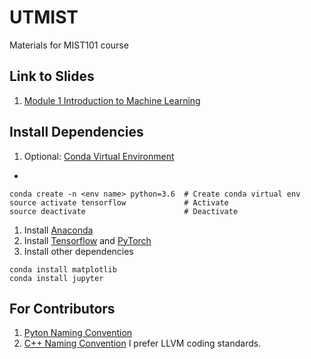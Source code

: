 # UTMIST
Materials for MIST101 course

## Link to Slides
1. [Module 1 Introduction to Machine Learning](https://docs.google.com/presentation/d/1v68ag3A9trfvPtHfsv40KyHhi4Q1WQrIU6eUgiZKB74/edit?usp=sharing)

## Install Dependencies

1. Optional: [Conda Virtual Environment](https://conda.io/docs/user-guide/tasks/manage-environments.html)
*
```
conda create -n <env name> python=3.6  # Create conda virtual env
source activate tensorflow             # Activate
source deactivate                      # Deactivate
```
1. Install [Anaconda](https://www.continuum.io/)
2. Install [Tensorflow](https://www.tensorflow.org/) and [PyTorch](https://pytorch.org/)
3. Install other dependencies
```
conda install matplotlib
conda install jupyter
```

## For Contributors
1. [Pyton Naming Convention](https://visualgit.readthedocs.io/en/latest/pages/naming_convention.html)
2. [C++ Naming Convention](https://llvm.org/docs/CodingStandards.html) I prefer LLVM coding standards.